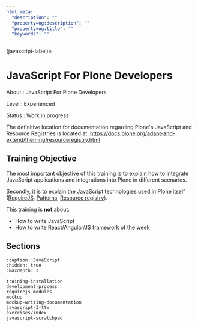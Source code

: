 ```yaml
---
html_meta:
  "description": ""
  "property=og:description": ""
  "property=og:title": ""
  "keywords": ""
---
```


(javascript-label)=

# JavaScript For Plone Developers

About
: JavaScript For Plone Developers

Level
: Experienced

Status
: Work in progress

The definitive location for documentation regarding Plone's JavaScript and Resource Registries is located at:
<https://docs.plone.org/adapt-and-extend/theming/resourceregistry.html>

## Training Objective

The most important objective of this training is to explain how to integrate JavaScript applications and integrations into Plone in different scenarios.

Secondly, it is to explain the JavaScript technologies used in Plone itself ([RequireJS](https://requirejs.org/), [Patterns](https://github.com/plone/plone.patternslib), [Resource registry](https://docs.plone.org/adapt-and-extend/theming/resourceregistry.html)).

This training is **not** about:

- How to write JavaScript
- How to write React/Angular/JS framework of the week

## Sections

```{toctree}
:caption: JavaScript
:hidden: true
:maxdepth: 3

training-installation
development-process
requirejs-modules
mockup
mockup-writing-documentation
javascript-3-ttw
exercises/index
javascript-scratchpad
```
